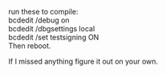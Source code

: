 run these to compile:  
bcdedit /debug on  
bcdedit /dbgsettings local  
bcdedit /set testsigning ON  
Then reboot.  

If I missed anything figure it out on your own.
